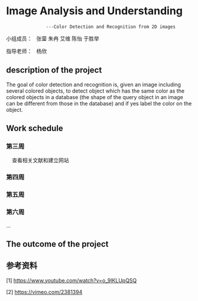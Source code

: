 # Image Analysis and Understanding
                   ---Color Detection and Recognition from 2D images

小组成员：
   张蓥 朱冉 艾维 陈怡 于胜举
   
指导老师：
   杨欣
   
## description of the project
   The  goal  of  color  detection  and  recognition  is,  given  an  image  including  several 
colored  objects,  to  detect  object  which has the same  color  as  the colored  objects  in a 
database  (the shape of the  query object  in an image can be different from those in the 
database)  and if yes label  the  color  on the object.

## Work schedule
### 第三周   
     查看相关文献和建立网站
     
### 第四周


### 第五周


### 第六周

 ...
 
## The outcome of the project



## 参考资料
  [1] https://www.youtube.com/watch?v=o_9lKLUpQSQ
  
  [2] https://vimeo.com/2381394
